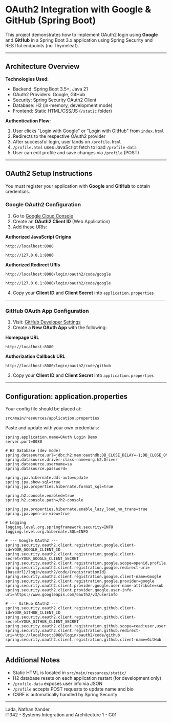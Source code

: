 # OAuth2 Integration with Google & GitHub (Spring Boot)

This project demonstrates how to implement OAuth2 login using **Google** and **GitHub** in a Spring Boot 3.x application using Spring Security and RESTful endpoints (no Thymeleaf).

---

## Architecture Overview

**Technologies Used:**
- Backend: Spring Boot 3.5+, Java 21
- OAuth2 Providers: Google, GitHub
- Security: Spring Security OAuth2 Client
- Database: H2 (in-memory, development mode)
- Frontend: Static HTML/CSS/JS (`/static` folder)

**Authentication Flow:**
1. User clicks "Login with Google" or "Login with GitHub" from `index.html`
2. Redirects to the respective OAuth2 provider
3. After successful login, user lands on `/profile.html`
4. `/profile.html` uses JavaScript fetch to load `/profile-data`
5. User can edit profile and save changes via `/profile` (POST)

---

## OAuth2 Setup Instructions

You must register your application with **Google** and **GitHub** to obtain credentials.

### Google OAuth2 Configuration

1. Go to [Google Cloud Console](https://console.cloud.google.com/apis/credentials)
2. Create an **OAuth2 Client ID** (Web Application)
3. Add these URIs:

**Authorized JavaScript Origins**
```
http://localhost:8080
```
```
http://127.0.0.1:8080
```

**Authorized Redirect URIs**
```
http://localhost:8080/login/oauth2/code/google
```
```
http://127.0.0.1:8080/login/oauth2/code/google
```

4. Copy your **Client ID** and **Client Secret** into `application.properties`

---

### GitHub OAuth App Configuration

1. Visit: [GitHub Developer Settings](https://github.com/settings/developers)
2. Create a **New OAuth App** with the following:

**Homepage URL**
```
http://localhost:8080
```

**Authorization Callback URL**
```
http://localhost:8080/login/oauth2/code/github
```

3. Copy your **Client ID** and **Client Secret** into `application.properties`

---

## Configuration: application.properties

Your config file should be placed at:

```
src/main/resources/application.properties
```

Paste and update with your own credentials:

```
spring.application.name=OAuth Login Demo
server.port=8080

# H2 Database (dev mode)
spring.datasource.url=jdbc:h2:mem:oauthdb;DB_CLOSE_DELAY=-1;DB_CLOSE_ON_EXIT=FALSE;MODE=MySQL
spring.datasource.driver-class-name=org.h2.Driver
spring.datasource.username=sa
spring.datasource.password=

spring.jpa.hibernate.ddl-auto=update
spring.jpa.show-sql=true
spring.jpa.properties.hibernate.format_sql=true

spring.h2.console.enabled=true
spring.h2.console.path=/h2-console

spring.jpa.properties.hibernate.enable_lazy_load_no_trans=true
spring.jpa.open-in-view=true

# Logging
logging.level.org.springframework.security=INFO
logging.level.org.hibernate.SQL=INFO

# --- Google OAuth2 ---
spring.security.oauth2.client.registration.google.client-id=YOUR_GOOGLE_CLIENT_ID
spring.security.oauth2.client.registration.google.client-secret=YOUR_GOOGLE_CLIENT_SECRET
spring.security.oauth2.client.registration.google.scope=openid,profile,email
spring.security.oauth2.client.registration.google.redirect-uri={baseUrl}/login/oauth2/code/{registrationId}
spring.security.oauth2.client.registration.google.client-name=Google
spring.security.oauth2.client.registration.google.provider=google
spring.security.oauth2.client.provider.google.user-name-attribute=sub
spring.security.oauth2.client.provider.google.user-info-uri=https://www.googleapis.com/oauth2/v3/userinfo

# --- GitHub OAuth2 ---
spring.security.oauth2.client.registration.github.client-id=YOUR_GITHUB_CLIENT_ID
spring.security.oauth2.client.registration.github.client-secret=YOUR_GITHUB_CLIENT_SECRET
spring.security.oauth2.client.registration.github.scope=read:user,user:email
spring.security.oauth2.client.registration.github.redirect-uri=http://localhost:8080/login/oauth2/code/github
spring.security.oauth2.client.registration.github.client-name=GitHub
```

---

## Additional Notes

- Static HTML is located in `src/main/resources/static/`
- H2 database resets on each application restart (for development only)
- `/profile-data` exposes user info via JSON
- `/profile` accepts POST requests to update name and bio
- CSRF is automatically handled by Spring Security

---

Lada, Nathan Xander  
IT342 - Systems Integration and Architecture 1 - G01
